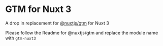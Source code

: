 # GTM for Nuxt 3

A drop in replacement for [@nuxtjs/gtm](https://www.npmjs.com/package/@nuxtjs/gtm) for Nuxt 3

Please follow the Readme for @nuxtjs/gtm and replace the module name with `gtm-nuxt3`
